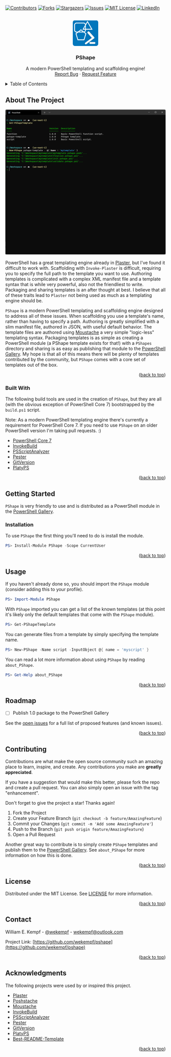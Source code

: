 <div id="top"></div>
<!--
*** Thanks for checking out the Best-README-Template. If you have a suggestion
*** that would make this better, please fork the repo and create a pull request
*** or simply open an issue with the tag "enhancement".
*** Don't forget to give the project a star!
*** Thanks again! Now go create something AMAZING! :D
-->

<!-- PROJECT SHIELDS -->
<!--
*** I'm using markdown "reference style" links for readability.
*** Reference links are enclosed in brackets [ ] instead of parentheses ( ).
*** See the bottom of this document for the declaration of the reference variables
*** for contributors-url, forks-url, etc. This is an optional, concise syntax you may use.
*** https://www.markdownguide.org/basic-syntax/#reference-style-links
-->
[![Contributors][contributors-shield]][contributors-url]
[![Forks][forks-shield]][forks-url]
[![Stargazers][stars-shield]][stars-url]
[![Issues][issues-shield]][issues-url]
[![MIT License][license-shield]][license-url]
[![LinkedIn][linkedin-shield]][linkedin-url]

<!-- PROJECT LOGO -->
<br />
<div align="center">
  <a href="https://github.com/wekempf/pshape">
    <img src="images/logo.png" alt="Logo" width="80" height="80">
  </a>

  <h3 align="center">PShape</h3>

  <p align="center">
    A modern PowerShell templating and scaffolding engine!
    <br />
    <a href="https://github.com/othneildrew/Best-README-Template/issues">Report Bug</a>
    ·
    <a href="https://github.com/othneildrew/Best-README-Template/issues">Request Feature</a>
  </p>
</div>

<!-- TABLE OF CONTENTS -->
<details>
  <summary>Table of Contents</summary>
  <ol>
    <li>
      <a href="#about-the-project">About The Project</a>
      <ul>
        <li><a href="#built-with">Built With</a></li>
      </ul>
    </li>
    <li>
      <a href="#getting-started">Getting Started</a>
      <ul>
        <li><a href="#installation">Installation</a></li>
      </ul>
    </li>
    <li><a href="#usage">Usage</a></li>
    <li><a href="#roadmap">Roadmap</a></li>
    <li><a href="#contributing">Contributing</a></li>
    <li><a href="#license">License</a></li>
    <li><a href="#contact">Contact</a></li>
    <li><a href="#acknowledgments">Acknowledgments</a></li>
  </ol>
</details>

<!-- ABOUT THE PROJECT -->
## About The Project

[![Product Name Screen Shot][product-screenshot]](https://example.com)

PowerShell has a great templating engine already in [Plaster](https://www.powershellgallery.com/packages/Plaster), but I've found it difficult to work with. Scaffolding with `Invoke-Plaster` is difficult, requiring you to specify the full path to the template you want to use. Authoring templates is complicated with a complex XML manifest file and a template syntax that is while very powerful, also not the friendliest to write. Packaging and sharing templates is an after thought at best. I believe that all of these traits lead to `Plaster` not being used as much as a templating engine should be.

`PShape` is a modern PowerShell templating and scaffolding engine designed to address all of these issues. When scaffolding you use a template's name, rather than having to specify a path. Authoring is greatly simplified with a slim manifest file, authored in JSON, with useful default behavior. The template files are authored using [Moustache](https://mustache.github.io/mustache.5.html) a very simple "logic-less" templating syntax. Packaging templates is as simple as creating a PowerShell module (a PShape template exists for that!) with a `PShapes` directory and sharing is as easy as publishing that module to the [PowerShell Gallery](https://www.powershellgallery.com/). My hope is that all of this means there will be plenty of templates contributed by the community, but `PShape` comes with a core set of templates out of the box.

<p align="right">(<a href="#top">back to top</a>)</p>

### Built With

The following build tools are used in the creation of `PShape`, but they are all (with the obvious exception of PowerShell Core 7) bootstrapped by the `build.ps1` script.

Note: As a modern PowerShell templating engine there's currently a requirement for PowerShell Core 7. If you need to use `PShape` on an older PowerShell version I'm taking pull requests. :)

* [PowerShell Core 7](https://github.com/powershell/powershell)
* [InvokeBuild](https://github.com/nightroman/Invoke-Build)
* [PSScriptAnalyzer](https://github.com/PowerShell/PSScriptAnalyzer)
* [Pester](https://pester.dev/)
* [GitVersion](https://gitversion.net/)
* [PlatyPS](https://github.com/PowerShell/platyPS)

<p align="right">(<a href="#top">back to top</a>)</p>

<!-- GETTING STARTED -->
## Getting Started

`PShape` is very friendly to use and is distributed as a PowerShell module in the [PowerShell Gallery](https://www.powershellgallery.com/).

### Installation

To use `PShape` the first thing you'll need to do is install the module.

```PowerShell
PS> Install-Module PShape -Scope CurrentUser
```

<p align="right">(<a href="#top">back to top</a>)</p>

<!-- USAGE EXAMPLES -->
## Usage

If you haven't already done so, you should import the `PShape` module (consider adding this to your profile).

```PowerShell
PS> Import-Module PShape
```

With `PShape` imported you can get a list of the known templates (at this point it's likely only the default templates that come with the `PShape` module).

```PowerShell
PS> Get-PShapeTemplate
```

You can generate files from a template by simply specifying the template name.

```PowerShell
PS> New-PShape -Name script -InputObject @{ name = 'myscript' }
```

You can read a lot more information about using `PShape` by reading `about_PShape`.

```PowerShell
PS> Get-Help about_PShape
```

<p align="right">(<a href="#top">back to top</a>)</p>

<!-- ROADMAP -->
## Roadmap

- [ ] Publish 1.0 package to the PowerShell Gallery

See the [open issues](https://github.com/wekempf/pshape/issues) for a full list of proposed features (and known issues).

<p align="right">(<a href="#top">back to top</a>)</p>

<!-- CONTRIBUTING -->
## Contributing

Contributions are what make the open source community such an amazing place to learn, inspire, and create. Any contributions you make are **greatly appreciated**.

If you have a suggestion that would make this better, please fork the repo and create a pull request. You can also simply open an issue with the tag "enhancement".

Don't forget to give the project a star! Thanks again!

1. Fork the Project
2. Create your Feature Branch (`git checkout -b feature/AmazingFeature`)
3. Commit your Changes (`git commit -m 'Add some AmazingFeature'`)
4. Push to the Branch (`git push origin feature/AmazingFeature`)
5. Open a Pull Request

Another great way to contribute is to simply create `PShape` templates and publish them to the [PowerShell Gallery](https://www.powershellgallery.com/). See `about_PShape` for more information on how this is done.

<p align="right">(<a href="#top">back to top</a>)</p>

<!-- LICENSE -->
## License

Distributed under the MIT License. See [LICENSE](https://raw.githubusercontent.com/wekempf/pshape/main/LICENSE) for more information.

<p align="right">(<a href="#top">back to top</a>)</p>

<!-- CONTACT -->
## Contact

William E. Kempf - [@wekempf](https://twitter.com/wekempf) - wekempf@outlook.com

Project Link: [https://github.com/wekempf/pshape](https://github.com/wekempf/pshape)

<p align="right">(<a href="#top">back to top</a>)</p>

<!-- ACKNOWLEDGMENTS -->
## Acknowledgments

The following projects were used by or inspired this project.

* [Plaster](https://github.com/PowerShellOrg/Plaster)
* [Poshstache](https://github.com/baldator/Poshstache)
* [Moustache](https://mustache.github.io/mustache.5.html)
* [InvokeBuild](https://github.com/nightroman/Invoke-Build)
* [PSScriptAnalyzer](https://github.com/PowerShell/PSScriptAnalyzer)
* [Pester](https://pester.dev/)
* [GitVersion](https://gitversion.net/)
* [PlatyPS](https://github.com/PowerShell/platyPS)
* [Best-README-Template](https://github.com/othneildrew/Best-README-Template)

<p align="right">(<a href="#top">back to top</a>)</p>

<!-- MARKDOWN LINKS & IMAGES -->
<!-- https://www.markdownguide.org/basic-syntax/#reference-style-links -->
[contributors-shield]: https://img.shields.io/github/contributors/wekempf/pshape?style=for-the-badge
[contributors-url]: https://github.com/wekempf/pshape/graphs/contributors
[forks-shield]: https://img.shields.io/github/forks/wekempf/pshape?style=for-the-badge
[forks-url]: https://github.com/wekempf/pshape/network/members
[stars-shield]: https://img.shields.io/github/stars/wekempf/pshape.svg?style=for-the-badge
[stars-url]: https://github.com/wekempf/pshape/stargazers
[issues-shield]: https://img.shields.io/github/issues/wekempf/pshape.svg?style=for-the-badge
[issues-url]: https://github.com/wekempf/pshape/issues
[license-shield]: https://img.shields.io/github/license/wekempf/pshape.svg?style=for-the-badge
[license-url]: https://github.com/wekempf/pshape/blob/master/LICENSE
[linkedin-shield]: https://img.shields.io/badge/-LinkedIn-black.svg?style=for-the-badge&logo=linkedin&colorB=555
[linkedin-url]: https://linkedin.com/in/wekempf
[product-screenshot]: images/screenshot.png
